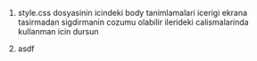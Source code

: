 

1. style.css dosyasinin icindeki body tanimlamalari
icerigi ekrana tasirmadan sigdirmanin cozumu olabilir
ilerideki calismalarinda kullanman icin dursun


2. asdf